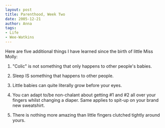 ```yaml
---
layout: post
title: Parenthood, Week Two
date: 2005-12-21
author: Anna
tags:
- Life
- Wee-Watkins
---
```


Here are five additional things I have learned since the birth of little Miss Molly:

1. "Colic" is not something that only happens to other people's babies.

2. Sleep IS something that happens to other people.

3. Little babies can quite literally grow before your eyes.

4. You can adapt to/be non-chalant about getting #1 and #2 all over your fingers whilst changing a diaper. Same applies to spit-up on your brand new sweatshirt.

5. There is nothing more amazing than little fingers clutched tightly around yours.